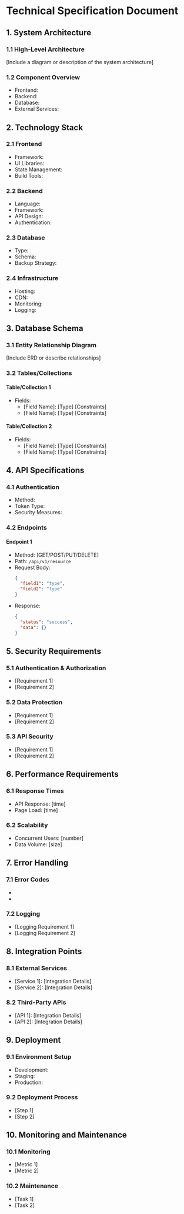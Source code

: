 # Technical Specification Document

## 1. System Architecture
### 1.1 High-Level Architecture
[Include a diagram or description of the system architecture]

### 1.2 Component Overview
- Frontend:
- Backend:
- Database:
- External Services:

## 2. Technology Stack
### 2.1 Frontend
- Framework:
- UI Libraries:
- State Management:
- Build Tools:

### 2.2 Backend
- Language:
- Framework:
- API Design:
- Authentication:

### 2.3 Database
- Type:
- Schema:
- Backup Strategy:

### 2.4 Infrastructure
- Hosting:
- CDN:
- Monitoring:
- Logging:

## 3. Database Schema
### 3.1 Entity Relationship Diagram
[Include ERD or describe relationships]

### 3.2 Tables/Collections
#### Table/Collection 1
- Fields:
  - [Field Name]: [Type] [Constraints]
  - [Field Name]: [Type] [Constraints]

#### Table/Collection 2
- Fields:
  - [Field Name]: [Type] [Constraints]
  - [Field Name]: [Type] [Constraints]

## 4. API Specifications
### 4.1 Authentication
- Method:
- Token Type:
- Security Measures:

### 4.2 Endpoints
#### Endpoint 1
- Method: [GET/POST/PUT/DELETE]
- Path: `/api/v1/resource`
- Request Body:
  ```json
  {
    "field1": "type",
    "field2": "type"
  }
  ```
- Response:
  ```json
  {
    "status": "success",
    "data": {}
  }
  ```

## 5. Security Requirements
### 5.1 Authentication & Authorization
- [Requirement 1]
- [Requirement 2]

### 5.2 Data Protection
- [Requirement 1]
- [Requirement 2]

### 5.3 API Security
- [Requirement 1]
- [Requirement 2]

## 6. Performance Requirements
### 6.1 Response Times
- API Response: [time]
- Page Load: [time]

### 6.2 Scalability
- Concurrent Users: [number]
- Data Volume: [size]

## 7. Error Handling
### 7.1 Error Codes
- [Code]: [Description]
- [Code]: [Description]

### 7.2 Logging
- [Logging Requirement 1]
- [Logging Requirement 2]

## 8. Integration Points
### 8.1 External Services
- [Service 1]: [Integration Details]
- [Service 2]: [Integration Details]

### 8.2 Third-Party APIs
- [API 1]: [Integration Details]
- [API 2]: [Integration Details]

## 9. Deployment
### 9.1 Environment Setup
- Development:
- Staging:
- Production:

### 9.2 Deployment Process
- [Step 1]
- [Step 2]

## 10. Monitoring and Maintenance
### 10.1 Monitoring
- [Metric 1]
- [Metric 2]

### 10.2 Maintenance
- [Task 1]
- [Task 2] 